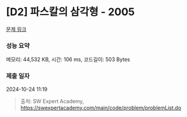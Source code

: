 # [D2] 파스칼의 삼각형 - 2005 

[문제 링크](https://swexpertacademy.com/main/code/problem/problemDetail.do?contestProbId=AV5P0-h6Ak4DFAUq) 

### 성능 요약

메모리: 44,532 KB, 시간: 106 ms, 코드길이: 503 Bytes

### 제출 일자

2024-10-24 11:19



> 출처: SW Expert Academy, https://swexpertacademy.com/main/code/problem/problemList.do